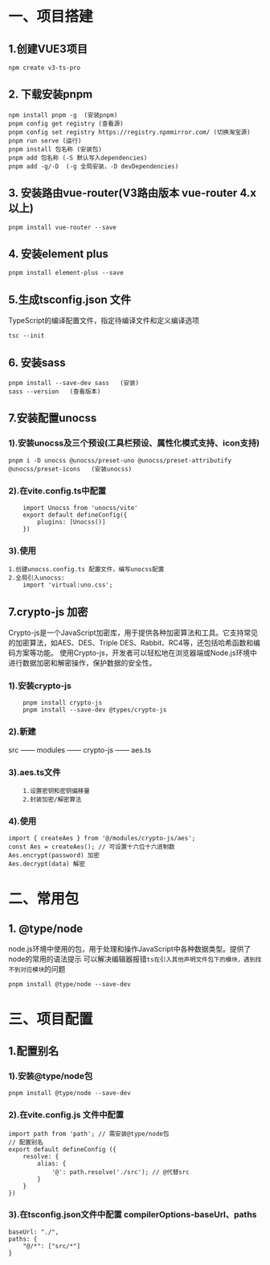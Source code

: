 # 一、项目搭建 
## 1.创建VUE3项目
```
npm create v3-ts-pro
```
## 2. 下载安装pnpm 
```
npm install pnpm -g  (安装pnpm)
pnpm config get registry (查看源)
pnpm config set registry https://registry.npmmirror.com/ (切换淘宝源)
pnpm run serve (运行)
pnpm install 包名称 (安装包)
pnpm add 包名称 (-S 默认写入dependencies)
pnpm add -g/-D  (-g 全局安装，-D devDependencies)
```
## 3. 安装路由vue-router(V3路由版本 vue-router 4.x以上)
```
pnpm install vue-router --save
```
## 4. 安装element plus
```
pnpm install element-plus --save
```
## 5.生成tsconfig.json 文件
TypeScript的编译配置文件，指定待编译文件和定义编译选项
```
tsc --init
```
## 6. 安装sass
```
pnpm install --save-dev sass   (安装)
sass --version   (查看版本)
```
## 7.安装配置unocss
### 1).安装unocss及三个预设(工具栏预设、属性化模式支持、icon支持)
```
pnpm i -D unocss @unocss/preset-uno @unocss/preset-attributify @unocss/preset-icons   (安装unocss)
``` 
### 2).在vite.config.ts中配置
```
	import Unocss from 'unocss/vite'
	export default defineConfig({
		plugins: [Unocss()]
	})
```
### 3).使用
```
1.创建unocss.config.ts 配置文件，编写unocss配置
2.全局引入unocss:   
	import 'virtual:uno.css';
```

## 7.crypto-js 加密
Crypto-js是一个JavaScript加密库，用于提供各种加密算法和工具。它支持常见的加密算法，如AES、DES、Triple DES、Rabbit、RC4等，还包括哈希函数和编码方案等功能。
使用Crypto-js，开发者可以轻松地在浏览器端或Node.js环境中进行数据加密和解密操作，保护数据的安全性。
### 1).安装crypto-js
```
	pnpm install crypto-js
	pnpm install --save-dev @types/crypto-js
```
### 2).新建
src ——	modules —— crypto-js —— aes.ts
### 3).aes.ts文件
		1.设置密钥和密钥偏移量
		2.封装加密/解密算法
### 4).使用
```
import { createAes } from '@/modules/crypto-js/aes';
const Aes = createAes(); // 可设置十六位十六进制数
Aes.encrypt(password) 加密
Aes.decrypt(data) 解密

```

# 二、常用包
## 1. @type/node
node.js环境中使用的包，用于处理和操作JavaScript中各种数据类型。提供了node的常用的语法提示
可以解决编辑器报错`ts在引入其他声明文件包下的模块，遇到找不到对应模块`的问题
```
pnpm install @type/node --save-dev
```

# 三、项目配置
## 1.配置别名
### 1).安装@type/node包
`pnpm install @type/node --save-dev`
### 2).在vite.config.js 文件中配置
```
import path from 'path'; // 需安装@type/node包
// 配置别名
export default defineConfig ({
	resolve: {
		alias: {
			'@': path.resolve('./src'); // @代替src
		}
	}
})

```
### 3).在tsconfig.json文件中配置 compilerOptions-baseUrl、paths
```
baseUrl: "./",
paths: {
	"@/*": ["src/*"]
}
```